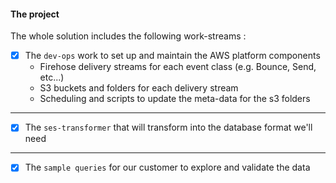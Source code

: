 
#### The project
The whole solution includes the following work-streams :
* [x] The `dev-ops` work to set up and maintain the AWS platform components
  * Firehose delivery streams for each event class (e.g. Bounce, Send, etc...)
  * S3 buckets and folders for each delivery stream
  * Scheduling and scripts to update the meta-data for the s3 folders
---
* [x] The `ses-transformer` that will transform into the database format we'll need
---
* [x] The `sample queries` for our customer to explore and validate the data

